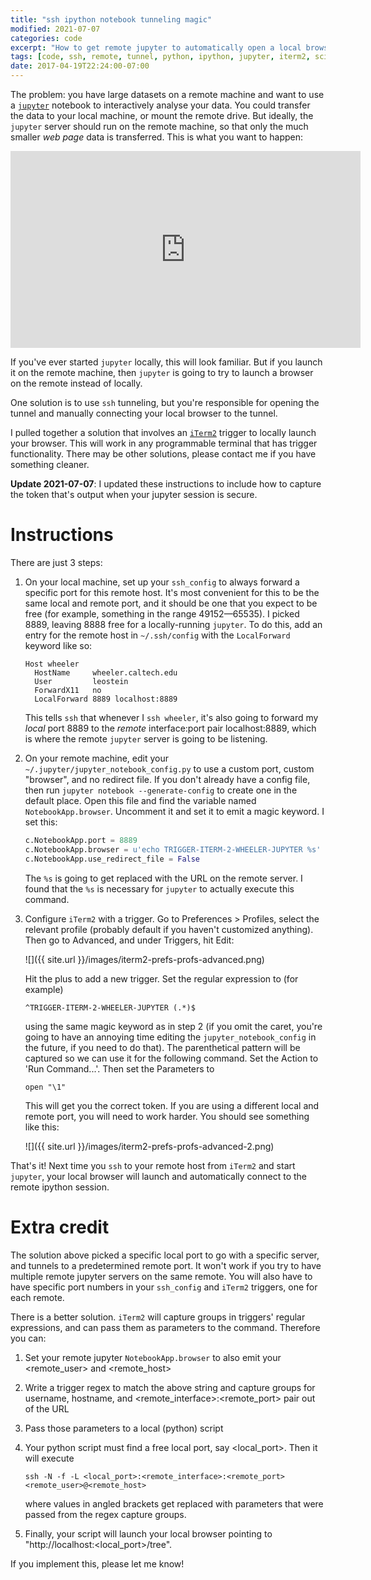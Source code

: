 ```yaml
---
title: "ssh ipython notebook tunneling magic"
modified: 2021-07-07
categories: code
excerpt: "How to get remote jupyter to automatically open a local browser."
tags: [code, ssh, remote, tunnel, python, ipython, jupyter, iterm2, scientific computing]
date: 2017-04-19T22:24:00-07:00
---
```


The problem: you have large datasets on a remote machine and want to
use a [`jupyter`](http://jupyter.org/) notebook to
interactively analyse your data.  You could transfer the data to your
local machine, or mount the remote drive.  But ideally, the `jupyter`
server should run on the remote machine, so that only the much smaller
*web page* data is transferred.  This is what you want to happen:

<iframe width="560" height="315" src="https://www.youtube.com/embed/rfGnFiO9sME?si=mnJu2a2pLI2JKQ53" title="YouTube video player" frameborder="0" allow="accelerometer; autoplay; clipboard-write; encrypted-media; gyroscope; picture-in-picture; web-share" allowfullscreen></iframe>

If you've ever started `jupyter` locally, this will look familiar.
But if you launch it on the remote machine, then `jupyter` is going to
try to launch a browser on the remote instead of locally.

One solution is to use `ssh` tunneling, but you're responsible for
opening the tunnel and manually connecting your local browser to the
tunnel.

I pulled together a solution that involves
an [`iTerm2`](https://www.iterm2.com/) trigger to locally launch your
browser.  This will work in any programmable terminal that has trigger
functionality.  There may be other solutions, please contact me if you
have something cleaner.

**Update 2021-07-07**: I updated these instructions to include how to
capture the token that's output when your jupyter session is secure.

# Instructions

There are just 3 steps:

1. On your local machine, set up your `ssh_config` to always forward a
   specific port for this remote host.  It's most convenient for this
   to be the same local and remote port, and it should be one that you
   expect to be free (for example, something in the range 49152—65535).
   I picked 8889, leaving 8888
   free for a locally-running `jupyter`.  To do this, add an entry for
   the remote host in `~/.ssh/config` with the `LocalForward` keyword
   like so:
   
   ~~~
   Host wheeler
     HostName     wheeler.caltech.edu
     User         leostein
     ForwardX11   no
     LocalForward 8889 localhost:8889
   ~~~
   
   This tells `ssh` that whenever I `ssh wheeler`, it's also going to
   forward my *local* port 8889 to the *remote* interface:port pair
   localhost:8889, which is where the remote `jupyter` server is going
   to be listening.

2. On your remote machine, edit your
   `~/.jupyter/jupyter_notebook_config.py` to use a custom port,
   custom "browser", and no redirect file.
   If you don't already have a config file, then run `jupyter notebook
   --generate-config` to create one in the default place.  Open this
   file and find the variable named `NotebookApp.browser`.  Uncomment
   it and set it to emit a magic keyword.  I set this:
   
   ~~~ python
   c.NotebookApp.port = 8889
   c.NotebookApp.browser = u'echo TRIGGER-ITERM-2-WHEELER-JUPYTER %s'
   c.NotebookApp.use_redirect_file = False
   ~~~
   
   The `%s` is going to get replaced with the URL on the remote
   server.  I found that the `%s` is necessary for `jupyter` to
   actually execute this command.

3. Configure `iTerm2` with a trigger.  Go to Preferences > Profiles,
   select the relevant profile (probably default if you haven't
   customized anything).  Then go to Advanced, and under Triggers, hit
   Edit:
   
   ![]({{ site.url }}/images/iterm2-prefs-profs-advanced.png)
   
   Hit the plus to add a new trigger.  Set the regular expression to
   (for example)
   
   ~~~
   ^TRIGGER-ITERM-2-WHEELER-JUPYTER (.*)$
   ~~~
   
   using the same magic keyword as in step 2 (if you omit the caret,
   you're going to have an annoying time editing the
   `jupyter_notebook_config` in the future, if you need to do that).
   The parenthetical pattern will be captured so we can use it for the
   following command.
   Set the Action to 'Run Command...'.  Then set the Parameters to
   
   ~~~
   open "\1"
   ~~~
   
   This will get you the correct token.  If you are using a different
   local and remote port, you will need to work harder.
   You should see something like this:
   
   ![]({{ site.url }}/images/iterm2-prefs-profs-advanced-2.png)
   
That's it! Next time you `ssh` to your remote host from `iTerm2` and
start `jupyter`, your local browser will launch and automatically
connect to the remote ipython session.

# Extra credit

The solution above picked a specific local port to go with a specific
server, and tunnels to a predetermined remote port.  It won't work if
you try to have multiple remote jupyter servers on the same remote.
You will also have to have specific port numbers in your `ssh_config`
and `iTerm2` triggers, one for each remote.

There is a better solution.  `iTerm2` will capture groups in triggers'
regular expressions, and can pass them as parameters to the
command. Therefore you can:

1. Set your remote jupyter `NotebookApp.browser` to also emit your
   \<remote_user\> and \<remote_host\>
2. Write a trigger regex to match the above string and capture groups
   for username, hostname, and \<remote_interface\>:\<remote_port\> pair
   out of the URL
3. Pass those parameters to a local (python) script
4. Your python script must find a free local port, say \<local_port\>.
   Then it will execute
   
   ~~~
   ssh -N -f -L <local_port>:<remote_interface>:<remote_port> <remote_user>@<remote_host>
   ~~~
   
   where values in angled brackets get replaced with parameters that
   were passed from the regex capture groups.
5. Finally, your script will launch your local browser pointing to
   "http://localhost:\<local_port\>/tree".

If you implement this, please let me know!
